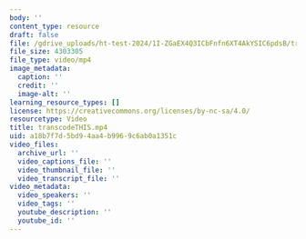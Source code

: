 ```yaml
---
body: ''
content_type: resource
draft: false
file: /gdrive_uploads/ht-test-2024/1I-ZGaEX4Q3ICbFnfn6XT4AkYSIC6pdsB/transcodethis.mp4
file_size: 4303305
file_type: video/mp4
image_metadata:
  caption: ''
  credit: ''
  image-alt: ''
learning_resource_types: []
license: https://creativecommons.org/licenses/by-nc-sa/4.0/
resourcetype: Video
title: transcodeTHIS.mp4
uid: a18b7f7d-5bd9-4aa4-b996-9c6ab0a1351c
video_files:
  archive_url: ''
  video_captions_file: ''
  video_thumbnail_file: ''
  video_transcript_file: ''
video_metadata:
  video_speakers: ''
  video_tags: ''
  youtube_description: ''
  youtube_id: ''
---
```

